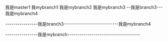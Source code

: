 我是master1
我mybranch1
我是mybranch2     我是mybranch3
--我是branch3---
我是mybranch4

----------------我是branch3---------------------------我是mybranch4

----------------我是mybranch------------------------------------
